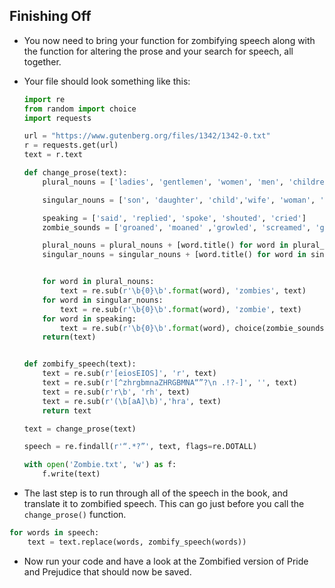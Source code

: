 ## Finishing Off

- You now need to bring your function for zombifying speech along with the function for altering the prose and your search for speech, all together.

- Your file should look something like this:

	```python
	import re
	from random import choice
	import requests

	url = "https://www.gutenberg.org/files/1342/1342-0.txt"
	r = requests.get(url)
	text = r.text

	def change_prose(text):
		plural_nouns = ['ladies', 'gentlemen', 'women', 'men', 'children', 'boys', 'girls']

		singular_nouns = ['son', 'daughter', 'child','wife', 'woman', 'mrs', 'miss','husband', 'man', 'mr', 'sir', 'lady']

		speaking = ['said', 'replied', 'spoke', 'shouted', 'cried']
		zombie_sounds = ['groaned', 'moaned' ,'growled', 'screamed', 'gurgled']

		plural_nouns = plural_nouns + [word.title() for word in plural_nouns]
		singular_nouns = singular_nouns + [word.title() for word in singular_nouns]


		for word in plural_nouns:
			text = re.sub(r'\b{0}\b'.format(word), 'zombies', text)
		for word in singular_nouns:
			text = re.sub(r'\b{0}\b'.format(word), 'zombie', text)
		for word in speaking:
			text = re.sub(r'\b{0}\b'.format(word), choice(zombie_sounds), text)
		return(text)


	def zombify_speech(text):
		text = re.sub(r'[eiosEIOS]', 'r', text)
		text = re.sub(r'[^zhrgbmnaZHRGBMNA“”?\n .!?-]', '', text)
		text = re.sub(r'r\b', 'rh', text)
		text = re.sub(r'(\b[aA]\b)','hra', text)
		return text

	text = change_prose(text)
	
	speech = re.findall(r'“.*?”', text, flags=re.DOTALL)

	with open('Zombie.txt', 'w') as f:
		f.write(text)
	```

- The last step is to run through all of the speech in the book, and translate it to zombified speech. This can go just before you call the `change_prose()` function.

```python
for words in speech:
    text = text.replace(words, zombify_speech(words))
```

- Now run your code and have a look at the Zombified version of Pride and Prejudice that should now be saved.

